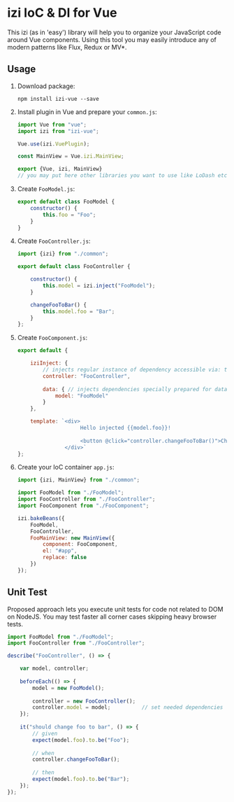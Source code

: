izi IoC &amp; DI for Vue
========================

This izi (as in 'easy') library will help you to organize your JavaScript code around Vue components.
Using this tool you may easily introduce any of modern patterns like Flux, Redux or MV*.

Usage
-----

1. Download package:
    ```
    npm install izi-vue --save
    ```

2. Install plugin in Vue and prepare your `common.js`:

    ```javascript
    import Vue from "vue";
    import izi from "izi-vue";
    
    Vue.use(izi.VuePlugin);
    
    const MainView = Vue.izi.MainView;
    
    export {Vue, izi, MainView}
    // you may put here other libraries you want to use like LoDash etc...
    ```

3. Create `FooModel.js`:

    ```javascript
    export default class FooModel {
        constructor() {
            this.foo = "Foo";
        }
    }
    ```
    
4. Create `FooController.js`:

    ```javascript
    import {izi} from "./common";
    
    export default class FooController {

        constructor() {
            this.model = izi.inject("FooModel");
        }
    
        changeFooToBar() {
            this.model.foo = "Bar";
        }
    };
    ```

5. Create `FooComponent.js`:

    ```javascript
    export default {
    
        iziInject: {
            // injects regular instance of dependency accessible via: this.dependency...
            controller: "FooController",
        
            data: { // injects dependencies specially prepared for data binding
                model: "FooModel"
            }
        },
    
        template: `<div>
                        Hello injected {{model.foo}}!
                        
                        <button @click="controller.changeFooToBar()">Change Foo to Bar</button>
                   </div>`
    };
    ```

6. Create your IoC container `app.js`:

    ```javascript
    import {izi, MainView} from "./common";
    
    import FooModel from "./FooModel";
    import FooController from "./FooController";
    import FooComponent from "./FooComponent";

    izi.bakeBeans({
        FooModel,
        FooController,
        FooMainView: new MainView({
            component: FooComponent,
            el: "#app",
            replace: false
        })
    });
    ```

Unit Test
---------

Proposed approach lets you execute unit tests for code not related to DOM on NodeJS.
You may test faster all corner cases skipping heavy browser tests.

```javascript
import FooModel from "./FooModel";
import FooController from "./FooController";

describe("FooController", () => {

    var model, controller;
    
    beforeEach(() => {
        model = new FooModel();
        
        controller = new FooController();
        controller.model = model;          // set needed dependencies
    });
    
    it("should change foo to bar", () => {
        // given
        expect(model.foo).to.be("Foo");
        
        // when
        controller.changeFooToBar();
        
        // then
        expect(model.foo).to.be("Bar");
    });
});
```
